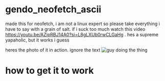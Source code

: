 # gendo_neofetch_ascii
made this for neofetch, i am not a linux expert so please take everything i have to say with a grain of salt. if i suck too much watch this video https://youtu.be/AZipRBJ14A0?si=L8gLXUb0rwCLGaHg . hes a supreme yapaholic, but it works i guess

heres the photo of it in action. ignore the text
![guy doing the thing](https://github.com/user-attachments/assets/4c0c967d-ccf1-4dd4-bcf1-787040dbe326)
# how to get it to work
